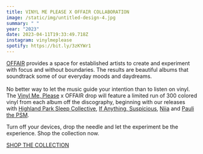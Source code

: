 ```yaml
---
title: VINYL ME PLEASE X OFFAIR COLLABORATION
image: /static/img/untitled-design-4.jpg
summary: " "
year: "2023"
date: 2023-04-11T19:33:49.718Z
instagram: vinylmeplease
spotify: https://bit.ly/3zKYWr1
---
```

[OFFAIR](OFFAIR.CO) provides a space for established artists to create and experiment with focus and without boundaries. The results are beautiful albums that soundtrack some of our everyday moods and daydreams.\
\
No better way to let the music guide your intention than to listen on vinyl. The [Vinyl Me, Please](http://vinylmeplease.com/) x OFFAIR drop will feature a limited run of 300 colored vinyl from each album off the discography, beginning with our releases with [Highland Park Sleep Collective](https://bit.ly/43lK8Ng), [If Anything, Suspicious](https://bit.ly/3o5R6G9), [Niia](https://bit.ly/3o2UaTc) and [Pauli the PSM](https://bit.ly/3zNhCGy).

Turn off your devices, drop the needle and let the experiment be the experience. Shop the collection now.

[SHOP THE COLLECTION](https://bit.ly/3zKYWr1)
